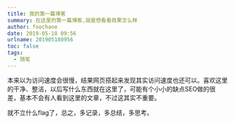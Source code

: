 ```yaml
---
title: 我的第一篇博客
summary: 在这里的第一篇博客,就是想看看效果怎么样
author: foochane
date: 2019-05-18 09:56
urlname: 201905180956
toc: false
tags:
  - 随笔
---
```


本来以为访问速度会很慢，结果网页搭起来发现其实访问速度也还可以。喜欢这里的干净、整洁，以后写什么东西就在这里了，可能有个小小的缺点SEO做的很差，基本不会有人看到这里的文章，不过这其实不重要。

就不立什么flag了，总之，多记录，多总结，多思考。